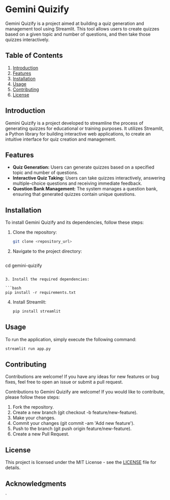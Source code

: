 # Gemini Quizify

Gemini Quizify is a project aimed at building a quiz generation and management tool using Streamlit. This tool allows users to create quizzes based on a given topic and number of questions, and then take those quizzes interactively.

## Table of Contents
1. [Introduction](#introduction)
2. [Features](#features)
3. [Installation](#installation)
4. [Usage](#usage)
5. [Contributing](#contributing)
6. [License](#license)

## Introduction <a name="introduction"></a>

Gemini Quizify is a project developed to streamline the process of generating quizzes for educational or training purposes. It utilizes Streamlit, a Python library for building interactive web applications, to create an intuitive interface for quiz creation and management.

## Features <a name="features"></a>

- **Quiz Generation:** Users can generate quizzes based on a specified topic and number of questions.
- **Interactive Quiz Taking:** Users can take quizzes interactively, answering multiple-choice questions and receiving immediate feedback.
- **Question Bank Management:** The system manages a question bank, ensuring that generated quizzes contain unique questions.

## Installation <a name="installation"></a>

To install Gemini Quizify and its dependencies, follow these steps:

1. Clone the repository:

   ```bash
   git clone <repository_url>
   ```
2. Navigate to the project directory:

   ```bash
cd gemini-quizify
   ```

3. Install the required dependencies:

   ```bash
   pip install -r requirements.txt
   ```

4. Install Streamlit:

   ```bash
   pip install streamlit
   ```

## Usage <a name="usage"></a>

To run the application, simply execute the following command:

```bash
streamlit run app.py
```
    
## Contributing <a name="contributing"></a>

Contributions are welcome! If you have any ideas for new features or bug fixes, feel free to open an issue or submit a pull request.

Contributions to Gemini Quizify are welcome! If you would like to contribute, please follow these steps:

1.  Fork the repository.
2.  Create a new branch (git checkout -b feature/new-feature).
3.  Make your changes.
4.  Commit your changes (git commit -am 'Add new feature').
5.  Push to the branch (git push origin feature/new-feature).
6.  Create a new Pull Request.

## License <a name="license"></a>

This project is licensed under the MIT License - see the [LICENSE](LICENSE) file for details.

## Acknowledgments <a name="acknowledgments"></a>
`